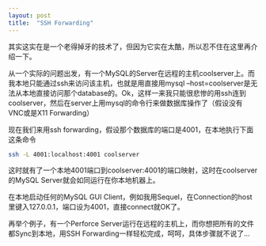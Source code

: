 ```yaml
---
layout: post
title:  "SSH Forwarding"
---
```


其实这实在是一个老得掉牙的技术了，但因为它实在太酷，所以忍不住在这里再介绍一下。

从一个实际的问题出发，有一个MySQL的Server在远程的主机coolserver上。而我本地只能通过ssh来访问该主机，也就是用直接用mysql –host=coolserver是无法从本地直接访问那个database的。Ok，这样一来我只能很悲惨的用ssh连到coolserver，然后在server上用mysql的命令行来做数据库操作了（假设没有VNC或是X11 Forwarding）

现在我们来用ssh forwarding，假设那个数据库的端口是4001，在本地执行下面这条命令

```bash
ssh -L 4001:localhost:4001 coolserver
```

这时就有了一个本地4001端口到coolserver:4001的端口映射，这时在coolserver的MySQL Server就会如同运行在你本地机器上。

在本地启动任何的MySQL GUI Client，例如我用Sequel，在Connection的host里键入127.0.0.1，端口设为4001，直接connect就OK了。

再举个例子，有一个Perforce Server运行在远程的主机上，而你想把所有的文件都Sync到本地，用SSH Forwarding一样轻松完成，呵呵，具体步骤就不说了…

